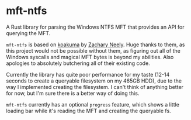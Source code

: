 # mft-ntfs

A Rust library for parsing the Windows NTFS MFT that provides an API for querying the MFT.

`mft-ntfs` is based on [koakuma](https://github.com/zrneely/koakuma) by [Zachary Neely](https://github.com/zrneely). Huge thanks to them, as this project would not be possible without them, as figuring out all of the Windows syscalls and magical MFT bytes is beyond my abilities. Also apologies to absolutely butchering all of their existing code.

Currently the library has quite poor performance for my taste (12-14 seconds to create a queryable filesystem on my 465GB HDD), due to the way I implemented creating the filesystem. I can't think of anything better for now, but I'm sure there is a better way of doing this.

`mft-ntfs` currently has an optional `progress` feature, which shows a little loading bar while it's reading the MFT and creating the queryable fs.
